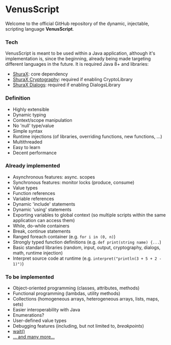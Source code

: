 # VenusScript
Welcome to the official GitHub repository of the dynamic, injectable, scripting language **VenusScript**.

### Tech
VenusScript is meant to be used within a Java application, although it's implementation is, since the beginning, already being made targeting different languages in the future.
It is required Java 8+ and libraries:
- [ShuraX](todo): core dependency
- [ShuraX Cryptography](todo): required if enabling CryptoLibrary
- [ShuraX Dialogs](todo): required if enabling DialogsLibrary

### Definition
- Highly extensible
- Dynamic typing
- Context/scope manipulation
- No 'null' type/value
- Simple syntax
- Runtime injections (of libraries, overriding functions, new functions, ...)
- Multithreaded
- Easy to learn
- Decent performance

### Already implemented
- Asynchronous features: async. scopes
- Synchronous features: monitor locks (produce, consume)
- Value types
- Function references
- Variable references
- Dynamic 'include' statements
- Dynamic 'using' statements
- Exporting variables to global context (so multiple scripts within the same application can access them)
- While, do-while containers
- Break, continue statements
- Ranged foreach container (e.g. ```for i in (0, n)```)
- Strongly typed function definitions (e.g. ```def print(string name) {...```)
- Basic standard libraries (random, input, output, cryptography, dialogs, math, runtime injection)
- Interpret source code at runtime (e.g. ```interpret("println(3 + 5 + 2 - 1)")```)

### To be implemented
- Object-oriented programming (classes, attributes, methods)
- Functional programming (lambdas, utility methods)
- Collections (homogeneous arrays, heterogeneous arrays, lists, maps, sets)
- Easier interoperability with Java
- Enumerations?
- User-defined value types
- Debugging features (including, but not limited to, *breakpoints*)
- [wait()](https://github.com/BloodShura/VenusScript/issues/5)
- [... and many more...](https://github.com/BloodShura/VenusScript/issues?q=is%3Aissue+is%3Aopen+-label%3Abug)
